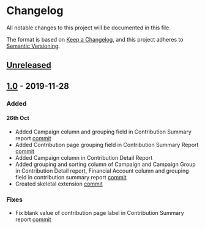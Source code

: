 # Changelog

All notable changes to this project will be documented in this file.

The format is based on [Keep a Changelog](https://keepachangelog.com/en/1.0.0/),
and this project adheres to [Semantic Versioning](https://semver.org/spec/v2.0.0.html).

## [Unreleased]

## [1.0] - 2019-11-28

### Added
#### 26th Oct
- Added Campaign column and grouping field in Contribution Summary report [commit](https://github.com/CanadaHelps/chreports/commit/dd92da9941fc152304e041d1fd813f281ea80494)
- Added Contribution page grouping field in Contribution Summary Report [commit](https://github.com/CanadaHelps/chreports/commit/09315654dabb686eef9b0b4b69b3365d02329aae)
- Added Campaign column in Contribution Detail Report
- Added grouping and sorting column of Campaign and Campaign Group in Contribution Detail report, Financial Account column and grouping field in contribution summary report [commit](https://github.com/CanadaHelps/chreports/commit/2cab6fc7dcc60d0492f078b39f950522b0d64cff)
- Created skeletal extension [commit](https://github.com/CanadaHelps/chreports/commit/b69d76495a0277c34665603b75f351f0485c9337 )

### Fixes
- Fix blank value of contribution page label in Contribution Summary report [commit](https://github.com/CanadaHelps/chreports/commit/552ae8d9542c50eab08f08c5fce84ff490d9cd6a)

[unreleased]: https://github.com/CanadaHelps/chreports/releases/compare/1.0...HEAD
[1.0]: https://github.com/CanadaHelps/chreports/releases/tag/1.0
